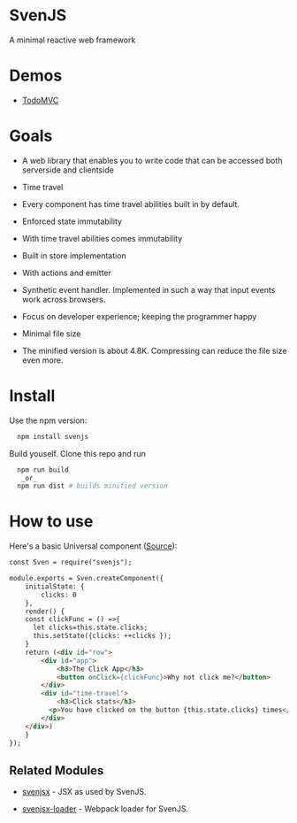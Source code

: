# SvenJS

A minimal reactive web framework

# Demos

  - [TodoMVC](http://svenjs-todomvc.herokuapp.com/)

# Goals

 - A web library that enables you to write code that can be accessed both serverside and clientside

 - Time travel

  - Every component has time travel abilities built in by default.

 - Enforced state immutability

  - With time travel abilities comes immutability

 - Built in store implementation

  - With actions and emitter

 - Synthetic event handler. Implemented in such a way that input events work across browsers.

 - Focus on developer experience; keeping the programmer happy

 - Minimal file size

  - The minified version is about 4.8K. Compressing can reduce the file size even more.

# Install

Use the npm version:

```bash
  npm install svenjs
```

Build youself. Clone this repo and run

```bash
  npm run build
   _or_
  npm run dist # builds minified version
```

# How to use 

Here's a basic Universal component ([Source](https://github.com/svenanders/svenjs-example-clicky)):

```html
const Sven = require("svenjs");

module.exports = Sven.createComponent({
    initialState: {
        clicks: 0
    },
    render() {
    const clickFunc = () =>{
      let clicks=this.state.clicks;
      this.setState({clicks: ++clicks });
    }
    return (<div id="row">
        <div id="app">
            <h3>The Click App</h3>
            <button onClick={clickFunc}>Why not click me?</button>
        </div>
        <div id="time-travel">
            <h3>Click stats</h3>
          <p>You have clicked on the button {this.state.clicks} times</p>
        </div>
    </div>)
    }
});
```

## Related Modules

* [svenjsx](https://github.com/svenanders/svenjsx) - JSX as used by SvenJS.

* [svenjsx-loader](https://github.com/svenanders/svenjsx-loader) - Webpack loader for SvenJS.

